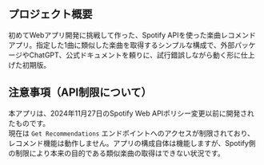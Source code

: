 ## プロジェクト概要

初めてWebアプリ開発に挑戦して作った、Spotify APIを使った楽曲レコメンドアプリ。指定した1曲に類似した楽曲を取得するシンプルな構成で、外部パッケージやChatGPT、公式ドキュメントを頼りに、試行錯誤しながら動く形に仕上げた初期版。

## 注意事項（API制限について）

本アプリは、2024年11月27日のSpotify Web APIポリシー変更以前に開発されたものです。  
現在は `Get Recommendations` エンドポイントへのアクセスが制限されており、レコメンド機能は動作しません。アプリの構成自体は機能しますが、Spotify側の制限により本来の目的である類似楽曲の取得はできない状況です。
